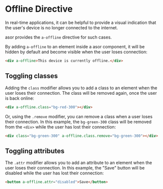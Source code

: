 # Offline Directive

In real-time applications, it can be helpful to provide a visual indication that the user's device is no longer connected to the internet.

asor provides the `a-offline` directive for such cases.

By adding `a-offline` to an element inside a asor component, it will be hidden by default and become visible when the user loses connection:

```html
<div a-offline>This device is currently offline.</div>
```

## Toggling classes

Adding the `class` modifier allows you to add a class to an element when the user loses their connection. The class will be removed again, once the user is back online:

```html
<div a-offline.class="bg-red-300"></div>
```

Or, using the `.remove` modifier, you can remove a class when a user loses their connection. In this example, the `bg-green-300` class will be removed from the `<div>` while the user has lost their connection:

```html
<div class="bg-green-300" a-offline.class.remove="bg-green-300"></div>
```

## Toggling attributes

The `.attr` modifier allows you to add an attribute to an element when the user loses their connection. In this example, the "Save" button will be disabled while the user has lost their connection:

```html
<button a-offline.attr="disabled">Save</button>
```